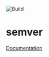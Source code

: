 ![Build](https://github.com/martoc/semver/actions/workflows/build.yml/badge.svg?event=push)

# semver

[Documentation](./docs/index.md)
